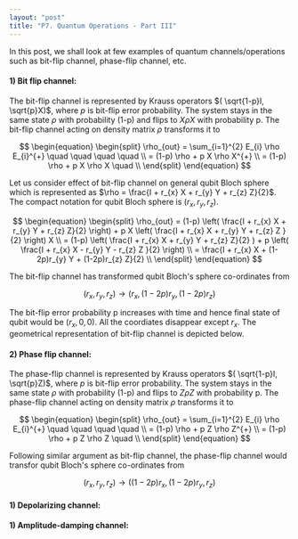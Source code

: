 ```yaml
---
layout: "post"
title: "P7. Quantum Operations - Part III"
---
```


In this post, we shall look at few examples of quantum channels/operations such as bit-flip channel, phase-flip channel, etc.

#### 1) **Bit flip channel:**
The bit-flip channel is represented by Krauss operators $( \sqrt{1-p}I, \sqrt{p}X)$, where $p$ is bit-flip error probability. The system stays in the same state $\rho$ with probability (1-p) and flips to $X \rho X$ with probability p. The bit-flip channel acting on density matrix $\rho$ transforms it to

$$
\begin{equation}
\begin{split}
\rho_{out} = \sum_{i=1}^{2} E_{i} \rho E_{i}^{+}  \quad  \quad \quad \quad  \\
= (1-p) \rho + p X \rho X^{+}  \\
= (1-p) \rho + p X \rho X \quad  \\
\end{split}
\end{equation}
$$  

Let us consider effect of bit-flip channel on general qubit Bloch sphere which is represented as $\rho = \frac{I + r_{x} X + r_{y} Y + r_{z} Z\}{2}$. The compact notation for qubit Bloch sphere is $(r_{x},r_{y},r_{z})$. 

$$
\begin{equation}
\begin{split}
\rho_{out} = (1-p) \left( \frac{I + r_{x} X + r_{y} Y + r_{z} Z}{2} \right) + p X \left( \frac{I + r_{x} X + r_{y} Y + r_{z} Z }{2} \right) X \\
= (1-p) \left( \frac{I + r_{x} X + r_{y} Y + r_{z} Z}{2} ) + p \left( \frac{I + r_{x} X - r_{y} Y - r_{z} Z }{2} \right) \\
= \frac{I + r_{x} X + (1-2p)r_{y} Y + (1-2p)r_{z} Z}{2} \\
\end{split}
\end{equation}
$$  

The bit-flip channel has transformed qubit Bloch's sphere co-ordinates from 

$$
\left( r_{x}, r_{y}, r_{z} \right) \to \left( r_{x}, (1-2p)r_{y}, (1-2p)r_{z} \right)
$$

The bit-flip error probability p increases with time and hence final state of qubit would be $(r_{x},0,0)$. All the coordiates disappear except $r_{x}$. The geometrical representation of bit-flip channel is depicted below. 

#### 2) **Phase flip channel:**
The phase-flip channel is represented by Krauss operators $( \sqrt{1-p}I, \sqrt{p}Z)$, where $p$ is bit-flip error probability. The system stays in the same state $\rho$ with probability (1-p) and flips to $Z \rho Z$ with probability p. The phase-flip channel acting on density matrix $\rho$ transforms it to

$$
\begin{equation}
\begin{split}
\rho_{out} = \sum_{i=1}^{2} E_{i} \rho E_{i}^{+}  \quad  \quad \quad \quad  \\
= (1-p) \rho + p Z \rho Z^{+}  \\
= (1-p) \rho + p Z \rho Z \quad  \\
\end{split}
\end{equation}
$$  

Following similar argument as bit-flip channel, the phase-flip channel would transfor qubit Bloch's sphere co-ordinates from 

$$
\left( r_{x}, r_{y}, r_{z} \right) \to \left( (1-2p)r_{x}, (1-2p)r_{y}, r_{z} \right)
$$

#### 1) **Depolarizing channel:**

#### 1) **Amplitude-damping channel:**

